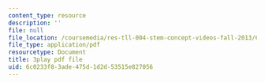 ```yaml
---
content_type: resource
description: ''
file: null
file_location: /coursemedia/res-tll-004-stem-concept-videos-fall-2013/6c0233f83ade475d1d2d53515e827056_AfQEEymfzaI.pdf
file_type: application/pdf
resourcetype: Document
title: 3play pdf file
uid: 6c0233f8-3ade-475d-1d2d-53515e827056
---
```

